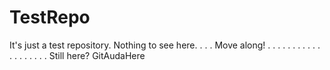 # TestRepo
It's just a test repository.
Nothing to see here.
.
.
.
Move along!
.
.
.
.
.
.
.
.
.
.
.
.
.
.
.
.
.
.
.
Still here?
GitAudaHere
